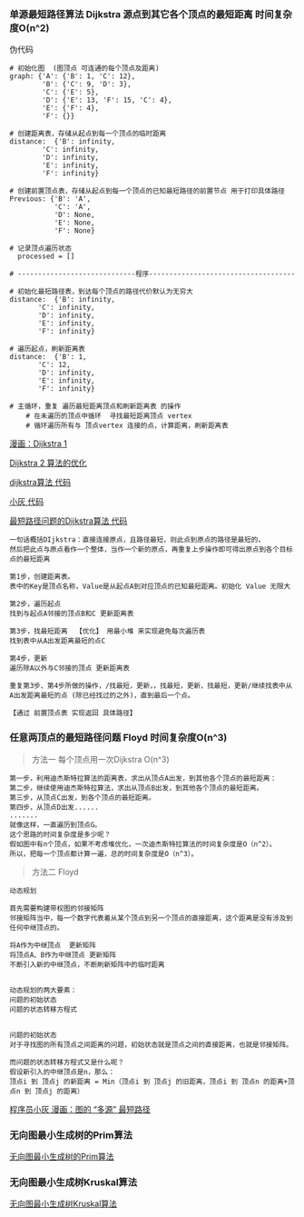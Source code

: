 ### 单源最短路径算法 Dijkstra 源点到其它各个顶点的最短距离 时间复杂度O(n^2)

伪代码
```
# 初始化图  (图顶点 可连通的每个顶点及距离)
graph: {'A': {'B': 1, 'C': 12},
        'B': {'C': 9, 'D': 3},
        'C': {'E': 5},
        'D': {'E': 13, 'F': 15, 'C': 4},
        'E': {'F': 4},
        'F': {}}

# 创建距离表，存储从起点到每一个顶点的临时距离
distance:  {'B': infinity,
	    'C': infinity,
	    'D': infinity,
	    'E': infinity,
	    'F': infinity}
            
# 创建前置顶点表，存储从起点到每一个顶点的已知最短路径的前置节点 用于打印具体路径
Previous: {'B': 'A',
           'C': 'A',
           'D': None,
           'E': None,
           'F': None}
            
# 记录顶点遍历状态
  processed = []
  
# -----------------------------程序------------------------------------

# 初始化最短路径表，到达每个顶点的路径代价默认为无穷大
distance:  {'B': infinity,
	   'C': infinity,
	   'D': infinity,
	   'E': infinity,
	   'F': infinity}
            
# 遍历起点，刷新距离表
distance:  {'B': 1,
	   'C': 12,
	   'D': infinity,
	   'E': infinity,
	   'F': infinity}
            
# 主循环，重复 遍历最短距离顶点和刷新距离表 的操作
	# 在未遍历的顶点中循环  寻找最短距离顶点 vertex
	# 循环遍历所有与 顶点vertex 连接的点，计算距离，刷新距离表
```

[漫画：Dijkstra 1 ](https://mp.weixin.qq.com/s?__biz=MzIxMjE5MTE1Nw==&mid=2653197626&idx=1&sn=fca7472af006a7f8890ee84ad7cf1116&chksm=8c99e7e0bbee6ef6faa1a34160a5e135503425e37552e90dfca2fbc10f223dbf3b875e84e418&scene=21#wechat_redirect)

[Dijkstra 2 算法的优化](https://mp.weixin.qq.com/s?__biz=MzIxMjE5MTE1Nw==&mid=2653197794&idx=1&sn=8286ba52dd8e909197324148ffe6b7d7&chksm=8c99e738bbee6e2e16332dea4c5daef34dc2db6166149244c5406b1042c46d166e83e2e6f2df&scene=21#wechat_redirect)

[dijkstra算法 代码](https://www.cnblogs.com/chichung/p/10152307.html)

[小灰 代码](https://mp.weixin.qq.com/s?__biz=MzIxMjE5MTE1Nw==&mid=2653197794&idx=1&sn=8286ba52dd8e909197324148ffe6b7d7&chksm=8c99e738bbee6e2e16332dea4c5daef34dc2db6166149244c5406b1042c46d166e83e2e6f2df&scene=21#wechat_redirect)

[最短路径问题的Dijkstra算法 代码](https://github.com/qiwsir/algorithm/blob/master/dijkstra_algorithm.md)

```
一句话概括DIjkstra：直接连接原点，且路径最短，则此点到原点的路径是最短的，
然后把此点与原点看作一个整体，当作一个新的原点，再重复上步操作即可得出原点到各个目标点的最短距离

第1步，创建距离表。
表中的Key是顶点名称，Value是从起点A到对应顶点的已知最短距离。初始化 Value 无限大

第2步，遍历起点
找到与起点A邻接的顶点B和C 更新距离表

第3步，找最短距离  【优化】 用最小堆 来实现避免每次遍历表
找到表中从A出发距离最短的点C

第4步，更新
遍历除A以外与C邻接的顶点 更新距离表

重复第3步、第4步所做的操作，/找最短，更新，，找最短，更新，找最短，更新/继续找表中从A出发距离最短的点 (除已经找过的之外)，直到最后一个点。

【通过 前置顶点表 实现返回 具体路径】
```

### 任意两顶点的最短路径问题 Floyd 时间复杂度O(n^3)

> 方法一 每个顶点用一次Dijkstra  O(n^3)

    第一步，利用迪杰斯特拉算法的距离表，求出从顶点A出发，到其他各个顶点的最短距离：
    第二步，继续使用迪杰斯特拉算法，求出从顶点B出发，到其他各个顶点的最短距离。
    第三步，从顶点C出发，到各个顶点的最短距离。
    第四步，从顶点D出发......
    .......
    就像这样，一直遍历到顶点G。
    这个思路的时间复杂度是多少呢？
    假如图中有n个顶点，如果不考虑堆优化，一次迪杰斯特拉算法的时间复杂度是O（n^2）。
    所以，把每一个顶点都计算一遍，总的时间复杂度是O（n^3）。

> 方法二 Floyd 

```
动态规划

首先需要构建带权图的邻接矩阵
邻接矩阵当中，每一个数字代表着从某个顶点到另一个顶点的直接距离，这个距离是没有涉及到任何中继顶点的。

将A作为中继顶点  更新矩阵
将顶点A、B作为中继顶点 更新矩阵
不断引入新的中继顶点，不断刷新矩阵中的临时距离


动态规划的两大要素：
问题的初始状态
问题的状态转移方程式


问题的初始状态
对于寻找图的所有顶点之间距离的问题，初始状态就是顶点之间的直接距离，也就是邻接矩阵。

而问题的状态转移方程式又是什么呢？
假设新引入的中继顶点是n，那么：
顶点i 到 顶点j 的新距离 = Min（顶点i 到 顶点j 的旧距离，顶点i 到 顶点n 的距离+顶点n 到 顶点j 的距离）
```

[程序员小灰 漫画：图的 “多源” 最短路径](https://mp.weixin.qq.com/s/qnPSzv_xWSZN0VpdUgwvMg)


### 无向图最小生成树的Prim算法

[无向图最小生成树的Prim算法](https://github.com/qiwsir/algorithm/blob/master/prim_algorithm.md)

### 无向图最小生成树Kruskal算法

[无向图最小生成树Kruskal算法](https://github.com/qiwsir/algorithm/blob/master/kruskal_algorithm.md)
